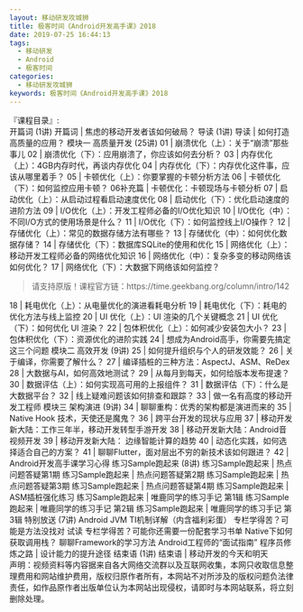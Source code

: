 ```yaml
---
layout: 移动研发攻城狮
title: 极客时间《Android开发高手课》2018           
date: 2019-07-25 16:44:13
tags:
  - 移动研发
  - Android
  - 极客时间
categories:
  - 移动研发攻城狮
keywords: 极客时间《Android开发高手课》2018           
---
```

『课程目录』:  
开篇词 (1讲)
开篇词 | 焦虑的移动开发者该如何破局？
导读 (1讲)
导读 | 如何打造高质量的应用？
模块一 高质量开发 (25讲)
01 | 崩溃优化（上）：关于“崩溃”那些事儿
02 | 崩溃优化（下）：应用崩溃了，你应该如何去分析？
03 | 内存优化（上）：4GB内存时代，再谈内存优化
04 | 内存优化（下）：内存优化这件事，应该从哪里着手？
05 | 卡顿优化（上）：你要掌握的卡顿分析方法
06 | 卡顿优化（下）：如何监控应用卡顿？
06补充篇 | 卡顿优化：卡顿现场与卡顿分析
07 | 启动优化（上）：从启动过程看启动速度优化
08 | 启动优化（下）：优化启动速度的进阶方法
09 | I/O优化（上）：开发工程师必备的I/O优化知识
10 | I/O优化（中）：不同I/O方式的使用场景是什么？
11 | I/O优化（下）：如何监控线上I/O操作？
12 | 存储优化（上）：常见的数据存储方法有哪些？
13 | 存储优化（中）：如何优化数据存储？
14 | 存储优化（下）：数据库SQLite的使用和优化
15 | 网络优化（上）：移动开发工程师必备的网络优化知识
16 | 网络优化（中）：复杂多变的移动网络该如何优化？
17 | 网络优化（下）：大数据下网络该如何监控？
<!-- more -->   
<blockquote class="blockquote-center">
请支持原版！课程官方链：https://time.geekbang.org/column/intro/142</blockquote>
</blockquote>
18 | 耗电优化（上）：从电量优化的演进看耗电分析
19 | 耗电优化（下）：耗电的优化方法与线上监控
20 | UI 优化（上）：UI 渲染的几个关键概念
21 | UI 优化（下）：如何优化 UI 渲染？
22 | 包体积优化（上）：如何减少安装包大小？
23 | 包体积优化（下）：资源优化的进阶实践
24 | 想成为Android高手，你需要先搞定这三个问题
模块二 高效开发 (9讲)
25 | 如何提升组织与个人的研发效能？
26 | 关于编译，你需要了解什么？
27 | 编译插桩的三种方法：AspectJ、ASM、ReDex
28 | 大数据与AI，如何高效地测试？
29 | 从每月到每天，如何给版本发布提速？
30 | 数据评估（上）：如何实现高可用的上报组件？
31 | 数据评估（下）：什么是大数据平台？
32 | 线上疑难问题该如何排查和跟踪？
33 | 做一名有高度的移动开发工程师
模块三 架构演进 (9讲)
34 | 聊聊重构：优秀的架构都是演进而来的
35 | Native Hook 技术，天使还是魔鬼？
36 | 跨平台开发的现状与应用
37 | 移动开发新大陆：工作三年半，移动开发转型手游开发
38 | 移动开发新大陆：Android音视频开发
39 | 移动开发新大陆： 边缘智能计算的趋势
40 | 动态化实践，如何选择适合自己的方案？
41 | 聊聊Flutter，面对层出不穷的新技术该如何跟进？
42 | Android开发高手课学习心得
练习Sample跑起来 (8讲)
练习Sample跑起来 | 热点问题答疑第1期
练习Sample跑起来 | 热点问题答疑第2期
练习Sample跑起来 | 热点问题答疑第3期
练习Sample跑起来 | 热点问题答疑第4期
练习Sample跑起来 | ASM插桩强化练习
练习Sample跑起来 | 唯鹿同学的练习手记 第1辑
练习Sample跑起来 | 唯鹿同学的练习手记 第2辑
练习Sample跑起来 | 唯鹿同学的练习手记 第3辑
特别放送 (7讲)
Android JVM TI机制详解（内含福利彩蛋）
专栏学得苦？可能是方法没找对
试读
专栏学得苦？可能你还需要一份配套学习书单
Native下如何获取调用栈？
聊聊Framework的学习方法
Android工程师的“面试指南”
程序员修炼之路 | 设计能力的提升途径
结束语 (1讲)
结束语 | 移动开发的今天和明天

<div class="post-copyright">
    <div class="post-copyright__author">
      <span class="post-copyright-meta">声明：视频资料等内容据来自各大网络交流群以及互联网收集，本网只收取信息整理费用和网站维护费用，版权归原作者所有，本网站不对所涉及的版权问题负法律责任，如作品原作者出版单位认为本网站出现侵权，请即时与本网站联系，将立刻删除处理。 </span>
    </div>
</div>

<blockquote class="blockquote-center">

</blockquote>

